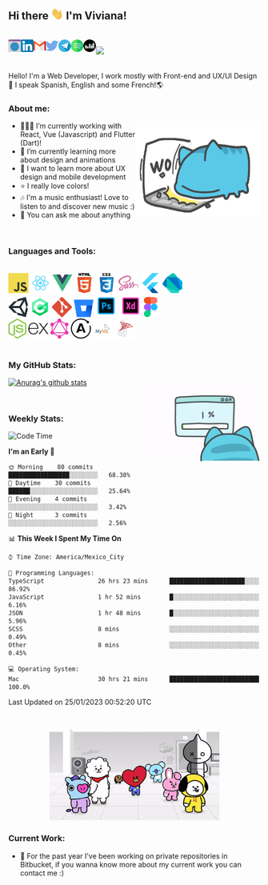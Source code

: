 <!--**vivavv/vivavv** -->

## Hi there <img src="images/hi.gif" width="25px"> I'm Viviana!

<br/>
<!-- Buttons -->
<a href="https://vivavv.netlify.app/">
  <img align="left" alt="Portfolio" title="Portfolio" height="25" width="25" src="images/portfolio-img.svg">
</a>
<a href="https://www.linkedin.com/in/vivianavrc/">
  <img align="left" alt="LinkedIn" title="LinkedIn" height="25" width="25" src="images/linkedn-img.svg">
</a>
<a href="mailto:vivianavrc27@gmail.com">
 <img align="left" alt="Gmail" title="Gmail" height="25" width="25" src="images/gmail-img.svg">
</a>
<a href="https://twitter.com/ViviRod27">
 <img align="left" alt="Twitter" title="Twitter" height="25" width="25" src="images/twitter-img.svg">
</a>
<a href="https://t.me/vivavv">
 <img align="left" alt="Telegram" title="Telegram" height="25" width="25" src="images/telegram-img.svg">
</a>
<a href="https://open.spotify.com/user/vivavv">
 <img align="left" alt="Spotify" title="Spotify" height="25" width="25" src="images/spotify-img.svg">
</a>
<a href="https://www.deezer.com/es/profile/2164992848">
 <img align="left" alt="Deezer" title="Deezer" height="25" width="25" src="images/deezer-img.svg">
</a>
</span>

![](https://komarev.com/ghpvc/?username=vivavv&color=blueviolet&label=views)

<br />
<span>
Hello! I'm a Web Developer, I work mostly with Front-end and UX/UI Design👾 I speak Spanish, English and some French!🌎
</span>

<!-- Description -->

### About me:

<img src="images/capoo-work.gif" width="250" height="190" align="right" alt="capoo-work-gif"/>

- 👩🏻‍💻 I’m currently working with React, Vue (Javascript) and Flutter (Dart)!
- 🚀 I’m currently learning more about design and animations
- 🔎 I want to learn more about UX design and mobile development
- ⭐️ I really love colors!
- 🎶 I'm a music enthusiast! Love to listen to and discover new music :)
- 💬 You can ask me about anything

<br />
<!-- Languages and Tools -->

### Languages and Tools:

<br />
<code><img height="40" src="images/javascript-icon.png" alt="javascript"></code>
<code><img height="40" src="images/react-icon.png" alt="react"></code>
<code><img height="40" src="images/vue-icon.png" alt="vue"></code>
<code><img height="40" src="images/html-icon.png" alt="html"></code>
<code><img height="40" src="images/css-icon.png" alt="css"></code>
<code><img height="40" src="images/sass-icon.png" alt="sass"></code>
<code><img height="40" src="images/flutter-icon.svg" alt="flutter"></code>
<code><img height="40" src="images/dartlang-icon.svg" alt="dart"></code>
<br />
<code><img height="40" src="images/unity-icon.svg" alt="unity"></code>
<code><img height="40" src="images/c-sharp-icon.png" alt="csharp"></code>
<code><img height="40" src="images/git-icon.svg" alt="git"></code>
<code><img height="35" src="images/bitbucket-icon.svg" alt="bitbucket"></code>
<code><img height="45" src="images/adobe-photoshop-icon.png" alt="photoshop"></code>
<code><img height="45" src="images/adobe-xd-icon.png" alt="xd"></code>
<code><img height="40" src="images/figma-icon.png" alt="xd"></code>
<br />
<code><img height="40" src="images/nodejs-icon.svg" alt="node"></code>
<code><img height="40" src="images/expressjs-icon.svg" alt="expressjs"></code>
<code><img height="40" src="images/graphql-icon.svg" alt="node"></code>
<code><img height="40" src="images/apollo-icon.svg" alt="node"></code>
<code><img height="40" src="images/mysql-icon.png" alt="mysql"></code>
<code><img height="40" src="images/sql-server-icon.png" alt="mssql"></code>

<br />
<br />

<!-- Stats -->

### My GitHub Stats:

<img src="images/capoo-error.gif" width="230" height="170" alt="capoo-error-gif" align="right"/>

[![Anurag's github stats](https://github-readme-stats.vercel.app/api?username=vivavv&count_private=true&show_icons=true&theme=material-palenight)](https://github.com/anuraghazra/github-readme-stats)

<br />

### Weekly Stats:

<!--START_SECTION:waka-->
![Code Time](http://img.shields.io/badge/Code%20Time-2%2C161%20hrs%206%20mins-blue)

**I'm an Early 🐤** 

```text
🌞 Morning    80 commits     █████████████████░░░░░░░░   68.38% 
🌆 Daytime    30 commits     ██████░░░░░░░░░░░░░░░░░░░   25.64% 
🌃 Evening    4 commits      ░░░░░░░░░░░░░░░░░░░░░░░░░   3.42% 
🌙 Night      3 commits      ░░░░░░░░░░░░░░░░░░░░░░░░░   2.56%

```


📊 **This Week I Spent My Time On** 

```text
⌚︎ Time Zone: America/Mexico_City

💬 Programming Languages: 
TypeScript               26 hrs 23 mins      █████████████████████░░░░   86.92% 
JavaScript               1 hr 52 mins        █░░░░░░░░░░░░░░░░░░░░░░░░   6.16% 
JSON                     1 hr 48 mins        █░░░░░░░░░░░░░░░░░░░░░░░░   5.96% 
SCSS                     8 mins              ░░░░░░░░░░░░░░░░░░░░░░░░░   0.49% 
Other                    8 mins              ░░░░░░░░░░░░░░░░░░░░░░░░░   0.45%

💻 Operating System: 
Mac                      30 hrs 21 mins      █████████████████████████   100.0%

```


 Last Updated on 25/01/2023 00:52:20 UTC
<!--END_SECTION:waka-->

<br />
<p align="center">
  <img width="340" height="183" alt="bt21-gif" src="images/bt21-go-go.gif">
</p>

### Current Work:
- 📣 For the past year I've been working on private repositories in Bitbucket, if you wanna know more about my current work you can contact me :)
